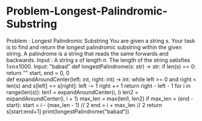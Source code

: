 # Problem-Longest-Palindromic-Substring
Problem : Longest Palindromic Substring You are given a string s. Your task is to find and return the longest palindromic substring within the given string. A palindrome is a string that reads the same forwards and backwards.  Input : A string s of length n. The length of the string satisfies 1≤n≤1000. Input: "babad"
def longestPalindrome(s: str) -> str:
    if len(s) == 0:
        return ""
    start, end = 0, 0  
    def expandAroundCenter(left: int, right: int) -> int:
        while left >= 0 and right < len(s) and s[left] == s[right]:
            left -= 1
            right += 1
        return right - left - 1 
    for i in range(len(s)):
        len1 = expandAroundCenter(i, i)
        len2 = expandAroundCenter(i, i + 1)
        max_len = max(len1, len2)
        if max_len > (end - start):
            start = i - (max_len - 1) // 2
            end = i + max_len // 2
    return s[start:end+1]
print(longestPalindrome("babad")) 
